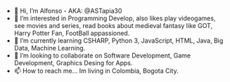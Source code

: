 - 👋 Hi, I’m Alfonso - AKA: @ASTapia30
- 👀 I’m interested in Programming Develop, also likes play videogames, see movies and series, read books about medieval fantasy like GOT, Harry Potter Fan, FootBall appassioned.
- 🌱 I’m currently learning CSHARP, Python 3, JavaScript, HTML, Java, Big Data, Machine Learning.
- 💞️ I’m looking to collaborate on Software Development, Game Development, Graphics Desing for Apps.
- 📫 How to reach me... Im living in Colombia, Bogota City. 

<!---
ASTapia30/ASTapia30 is a ✨ special ✨ repository because its `README.md` (this file) appears on your GitHub profile.
You can click the Preview link to take a look at your changes.
--->
